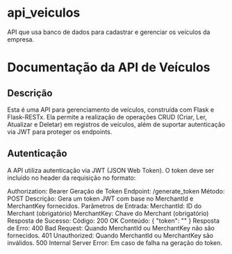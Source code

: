 # api_veiculos
API que usa banco de dados para cadastrar e gerenciar os veículos da empresa.

# Documentação da API de Veículos
## Descrição
Esta é uma API para gerenciamento de veículos, construída com Flask e Flask-RESTx. Ela permite a realização de operações CRUD (Criar, Ler, Atualizar e Deletar) em registros de veículos, além de suportar autenticação via JWT para proteger os endpoints.

## Autenticação
A API utiliza autenticação via JWT (JSON Web Token). O token deve ser incluído no header da requisição no formato:

Authorization: Bearer <token>
Geração de Token
Endpoint: /generate_token
Método: POST
Descrição: Gera um token JWT com base no MerchantId e MerchantKey fornecidos.
Parâmetros de Entrada:
MerchantId: ID do Merchant (obrigatório)
MerchantKey: Chave do Merchant (obrigatório)
Resposta de Sucesso:
Código: 200 OK
Conteúdo: { "token": "<JWT Token>" }
Resposta de Erro:
400 Bad Request: Quando MerchantId ou MerchantKey não são fornecidos.
401 Unauthorized: Quando MerchantId ou MerchantKey são inválidos.
500 Internal Server Error: Em caso de falha na geração do token.
